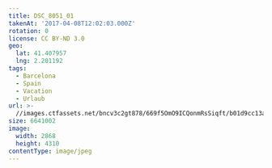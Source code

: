 ```yaml
---
title: DSC_8051_01
takenAt: '2017-04-08T12:02:03.000Z'
rotation: 0
license: CC BY-ND 3.0
geo:
  lat: 41.407957
  lng: 2.201192
tags:
  - Barcelona
  - Spain
  - Vacation
  - Urlaub
url: >-
  //images.ctfassets.net/bncv3c2gt878/669f5OmO9ICQonmRsSiqft/b01d9cc13a382961b6af38448f67547c/dsc_8051_01_33921435142_o
size: 6641002
image:
  width: 2868
  height: 4310
contentType: image/jpeg
---
```


